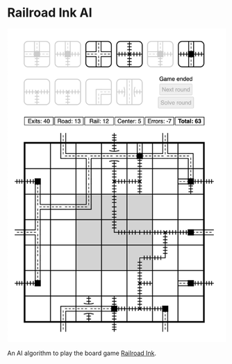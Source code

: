 # Railroad Ink AI

![](images/screenshot.png)

An AI algorithm to play the board game [Railroad Ink](https://boardgamegeek.com/boardgame/245654/railroad-ink-deep-blue-edition).
